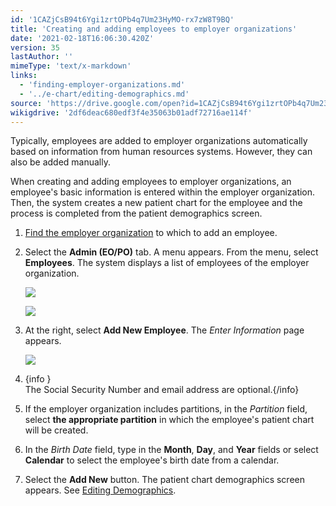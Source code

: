 ```yaml
---
id: '1CAZjCsB94t6Ygi1zrtOPb4q7Um23HyMO-rx7zW8T9BQ'
title: 'Creating and adding employees to employer organizations'
date: '2021-02-18T16:06:30.420Z'
version: 35
lastAuthor: ''
mimeType: 'text/x-markdown'
links:
  - 'finding-employer-organizations.md'
  - '../e-chart/editing-demographics.md'
source: 'https://drive.google.com/open?id=1CAZjCsB94t6Ygi1zrtOPb4q7Um23HyMO-rx7zW8T9BQ'
wikigdrive: '2df6deac680edf3f4e35063b01adf72716ae114f'
---
```

Typically, employees are added to employer organizations automatically based on information from human resources systems. However, they can also be added manually.

When creating and adding employees to employer organizations, an employee's basic information is entered within the employer organization. Then, the system creates a new patient chart for the employee and the process is completed from the patient demographics screen.

1. [Find the employer organization](finding-employer-organizations.md) to which to add an employee.
2. Select the <strong>Admin (EO/PO)</strong> tab. A menu appears. From the menu, select <strong>Employees</strong>. The system displays a list of employees of the employer organization.

    ![](../creating-and-adding-employees-to-employer-organizations.assets/d07ec75a04f8d7e5c82f5f8ff9b8dee4.png)

    ![](../creating-and-adding-employees-to-employer-organizations.assets/8559348c92dd2527fe03002c62325c61.png)
3. At the right, select <strong>Add New Employee</strong>. The <em>Enter Information</em> page appears.

    ![](../creating-and-adding-employees-to-employer-organizations.assets/2e30635865c6d3532f242a9295a116d3.png)
4. {info }  
    The Social Security Number and email address are optional.{/info}
5. If the employer organization includes partitions, in the <em>Partition</em> field, select <strong>the appropriate partition</strong> in which the employee's patient chart will be created.
6. In the <em>Birth Date</em> field, type in the <strong>Month</strong>, <strong>Day</strong>, and <strong>Year</strong> fields or select <strong>Calendar</strong> to select the employee's birth date from a calendar.
7. Select the <strong>Add New</strong> button. The patient chart demographics screen appears. See [Editing Demographics](../e-chart/editing-demographics.md).
